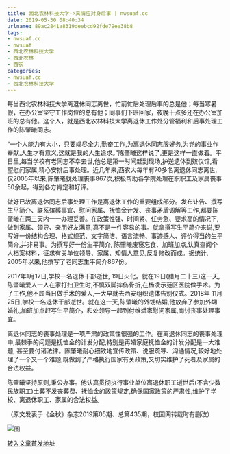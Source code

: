 ```yaml
---
title: 西北农林科技大学->真情应对身后事 | nwsuaf.cc
date: 2019-05-30 08:40:34
urlname: 89ac2841a8319deebcd92fde79ee38b8
tags: 
- nwsuaf.cc
- nwsuaf
- 西北农林科技大学
- 西北农林
- 西农
categories:
- nwsuaf.cc
- 西北农林科技大学
---
```



每当西北农林科技大学离退休同志离世，忙前忙后处理后事的总是他；每当寒暑假，在办公室坚守工作岗位的总有他；同事们下班回家，夜晚十点多还在办公室加班的总有他。这个人，就是西北农林科技大学离退休工作处分管福利和后事处理工作的陈肇曦同志。

“一个人能力有大小，只要竭尽全力,勤奋工作,为离退休同志服好务,为党的事业作奉献,人生才有意义,这就是我的人生追求。”陈肇曦这样说了,更是这样一直做着。平日里,每当学校有老同志不幸去世,他总是第一时间赶到现场,护送遗体到殡仪馆,看望慰问家属,精心安排后事处理。近几年来,西农大每年有70多名离退休同志离世,仅2005年以来,陈肇曦就处理丧事867次,积极帮助各学院处理在职职工及家属丧事50余起，得到各方肯定和好评。

做好已故离退休同志后事处理工作是离退休工作的重要组成部分。发布讣告、撰写生平简介、联系殡葬事宜、慰问家属、抚恤金计发、丧事矛盾调解等工作,都要陈肇曦在两三天内一一办理妥善。在政策性强、时间紧、任务急、要求高的情况下,做到家属、领导、亲朋好友满意,真不是一件容易的事。就拿撰写生平简介来说,要写好一份结构合理、格式规范、文字简洁、语言流畅、事迹感人、评价得当的生平简介,并非易事。为撰写好一份生平简介, 陈肇曦废寝忘食、加班加点,认真查阅个人档案材料，征求有关单位领导、家属、知情人意见,反复修改而成。据统计, 2005年以来,他撰写了老同志生平简介867份。

2017年1月17日,学校一名退休干部逝世, 19日火化。就在19日(腊月二十三)这一天,陈肇曦爱人一人在家打扫卫生时,不慎双脚摔伤骨折,在杨凌示范区医院做手术。为了工作,他不顾当日做手术的爱人,一大早就去西安组织遗体告别仪式。2018年 11月25日,学校一名退休干部逝世。就在这一天,陈肇曦的外甥结婚,他放弃了参加外甥婚礼,加班加点赶写生平简介，和处领导一起到付维斌家慰问家属,商讨丧事处理事宜。

离退休同志的丧事处理是一项严肃的政策性很强的工作。在离退休同志的丧事处理中,最棘手的问题是抚恤金的计发分配,特别是再婚家庭抚恤金的计发分配是一大难题, 甚至要付诸法律。陈肇曦耐心细致地宣传政策、说服疏导、沟通情况,较好地处理了一个又一个难题,既做到了严格执行国家有关政策,又切实维护了死者及家属的合法权益。

陈肇曦坚持原则,秉公办事。他认真贯彻执行事业单位离退休职工逝世后(不含少数民族职工)土葬不发丧葬费、抚恤金的政策规定,确保国家政策的严肃性,维护了学校、离退休职工、家属的合法权益。

（原文发表于《金秋》杂志2019第05期、总第435期，校园网转载时有删改）



![图](https://news.nwsuaf.edu.cn/images/content/2019-05/20190522081548274133.jpg)

[转入文章首发地址](https://news.nwsuaf.edu.cn/xnxw/89704.htm)